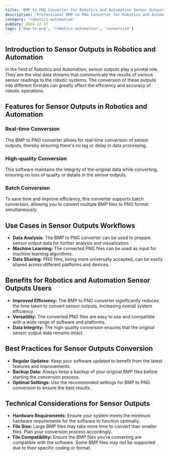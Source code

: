 ```yaml
---
title: 'BMP to PNG Converter for Robotics and Automation Sensor Outputs'
description: 'Professional BMP to PNG Converter for Robotics and Automation Sensor Outputs. Optimized for Robotics and Automation sensor outputs workflows.'
category: 'robotics-automation'
pubDate: 2024-12-17
tags: ['bmp-to-png', 'robotics-automation', 'conversion']
---
```


## Introduction to Sensor Outputs in Robotics and Automation

In the field of Robotics and Automation, sensor outputs play a pivotal role. They are the vital data streams that communicate the results of various sensor readings to the robotic systems. The conversion of these outputs into different formats can greatly affect the efficiency and accuracy of robotic operations.

## Features for Sensor Outputs in Robotics and Automation

### Real-time Conversion
This BMP to PNG converter allows for real-time conversion of sensor outputs, thereby ensuring there's no lag or delay in data processing.

### High-quality Conversion
This software maintains the integrity of the original data while converting, ensuring no loss of quality or details in the sensor outputs.

### Batch Conversion
To save time and improve efficiency, this converter supports batch conversion, allowing you to convert multiple BMP files to PNG format simultaneously.

## Use Cases in Sensor Outputs Workflows

- **Data Analysis:** The BMP to PNG converter can be used to prepare sensor output data for further analysis and visualization.
- **Machine Learning:** The converted PNG files can be used as input for machine learning algorithms.
- **Data Sharing:** PNG files, being more universally accepted, can be easily shared across different platforms and devices.

## Benefits for Robotics and Automation Sensor Outputs Users

- **Improved Efficiency:** The BMP to PNG converter significantly reduces the time taken to convert sensor outputs, increasing overall system efficiency.
- **Versatility:** The converted PNG files are easy to use and compatible with a wide range of software and platforms.
- **Data Integrity:** The high-quality conversion ensures that the original sensor output data remains intact.

## Best Practices for Sensor Outputs Conversion

- **Regular Updates:** Keep your software updated to benefit from the latest features and improvements.
- **Backup Data:** Always keep a backup of your original BMP files before starting the conversion process.
- **Optimal Settings:** Use the recommended settings for BMP to PNG conversion to ensure the best results.

## Technical Considerations for Sensor Outputs

- **Hardware Requirements:** Ensure your system meets the minimum hardware requirements for the software to function optimally.
- **File Size:** Large BMP files may take more time to convert than smaller files. Plan your conversion process accordingly. 
- **File Compatibility:** Ensure the BMP files you're converting are compatible with the software. Some BMP files may not be supported due to their specific coding or format.